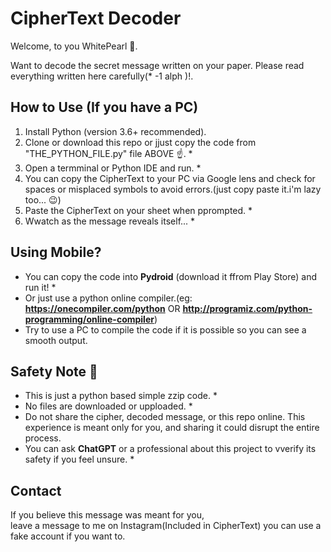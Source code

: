 # CipherText Decoder 

Welcome, to you WhitePearl 👻.

 Want to decode the secret message written on your paper. Please read everything written here carefully(* -1 alph )!.

## How to Use (If you have a PC)
1. Install Python (version 3.6+ recommended).
2. Clone or download this repo or jjust copy the code from "THE_PYTHON_FILE.py" file ABOVE ☝️. *
3. Open a termminal or Python IDE and run. *
4. You can copy the CipherText to your PC via Google lens and check for spaces or misplaced symbols to avoid errors.(just copy paste it.i'm lazy too... 😉)
5. Paste the CipherText on your sheet when pprompted. *
6. Wwatch as the message reveals itself... *

## Using Mobile?

- You can copy the code into **Pydroid** (download it ffrom Play Store) and run it! *
- Or just use a python online compiler.(eg: **https://onecompiler.com/python** OR **http://programiz.com/python-programming/online-compiler**)
- Try to use a PC to compile the code if it is possible so you can see a smooth output. 

## Safety Note 📝

- This is just a python based simple zzip code. *
- No files are downloaded or upploaded. *
- Do not share the cipher, decoded message, or this repo online. This experience is meant only for you, and sharing it could disrupt the entire process.
- You can ask **ChatGPT** or a professional about this project to vverify its safety if you feel unsure. *

## Contact

If you believe this message was meant for you,  
leave a message to me on Instagram(Included in CipherText)
you can use a fake account if you want to.

